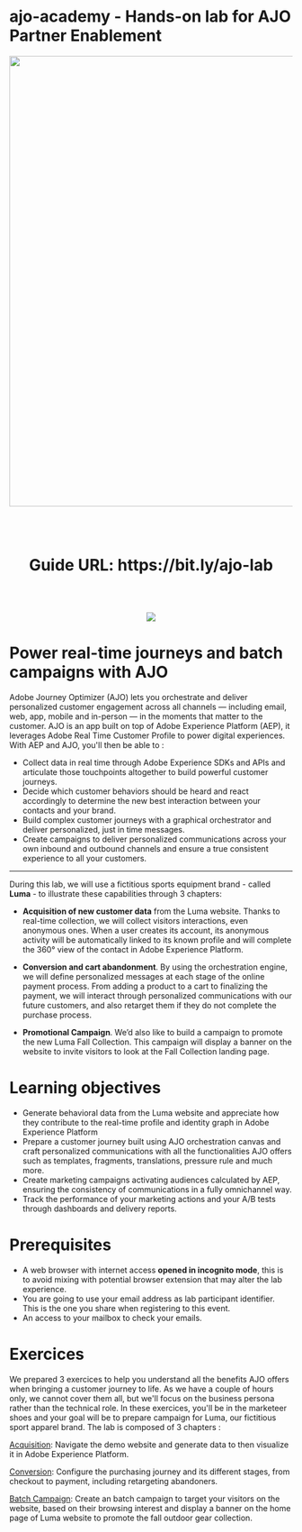 # ajo-academy - Hands-on lab for AJO Partner Enablement

<p align="center">
<img width="800" src="https://github.com/user-attachments/assets/9c94e953-ab53-4ff6-b4f2-c6e5ea244489" />
</p>


<div>
<br /><br />
<h1 align="center">Guide URL: https://bit.ly/ajo-lab</h1>
<br /><br />
<p align="center">
<img src="https://github.com/user-attachments/assets/5fbb027b-cc3c-43ce-9a09-afad64a23da7" />
</p>
</div>


# Power real-time journeys and batch campaigns with AJO

Adobe Journey Optimizer (AJO) lets you orchestrate and deliver personalized customer engagement across all channels — including email, web, app, mobile and in-person — in the moments that matter to the customer.
AJO is an app built on top of Adobe Experience Platform (AEP), it leverages Adobe Real Time Customer Profile to power digital experiences.  With AEP and AJO,  you'll then be able to : 
- Collect data in real time through Adobe Experience SDKs and APIs and articulate those touchpoints altogether to build powerful customer journeys.
- Decide which customer behaviors should be heard and react accordingly to determine the new best interaction between your contacts and your brand.
- Build complex customer journeys with a graphical orchestrator and deliver  personalized, just in time messages.
- Create campaigns to deliver personalized communications across your own inbound and outbound channels and ensure a true consistent experience to all your customers.

---

During this lab, we will use a fictitious sports equipment brand - called **Luma** - to illustrate these capabilities through 3 chapters:

- **Acquisition of new customer data** from the Luma website. Thanks to real-time collection, we will collect visitors interactions, even anonymous ones. When a user creates its account, its anonymous activity will be automatically linked to its known profile and will complete the 360° view of the contact in Adobe Experience Platform.

- **Conversion and cart abandonment**. By using the orchestration engine, we will define personalized messages at each stage of the online payment process. From adding a product to a cart to finalizing the payment, we will interact through personalized communications with our future customers, and also retarget them if they do not complete the purchase process.

- **Promotional Campaign**. We’d also like to build a campaign to promote the new Luma Fall Collection. This campaign will display a banner on the website to invite visitors to look at the Fall Collection landing page.



# Learning objectives
- Generate behavioral data from the Luma website and appreciate how they contribute to the real-time profile and identity graph in Adobe Experience Platform
- Prepare a customer journey built using AJO orchestration canvas and craft personalized communications with all the functionalities  AJO offers such as templates, fragments, translations, pressure rule and much more.
- Create marketing campaigns activating audiences calculated by AEP, ensuring the consistency of communications in a fully omnichannel way.
- Track the performance of your marketing actions and your A/B tests through dashboards and delivery reports.



# Prerequisites
- A web browser with internet access **opened in incognito mode**, this is to avoid mixing with potential browser extension that may alter the lab experience.
- You are going to use your email address as lab participant identifier. This is the one you share when registering to this event.
- An access to your mailbox to check your emails.



# Exercices
We prepared 3 exercices to help you understand all the benefits AJO offers when bringing a customer journey to life. As we have a couple of hours only, we cannot cover them all, but we'll focus on the business persona rather than the technical role. In these exercices, you'll be in the marketeer shoes and your goal will be to prepare campaign for Luma, our fictitious sport apparel brand. The lab is composed of 3 chapters : 

[Acquisition](./acquisition.md): Navigate the demo website and generate data to then visualize it in Adobe Experience Platform.

[Conversion](./conversion.md): Configure the purchasing journey and its different stages, from checkout to payment, including retargeting abandoners.

[Batch Campaign](./campaign.md): Create an batch campaign to target your visitors on the website, based on their browsing interest and display a banner on the home page of Luma website to promote the fall outdoor gear  collection.








